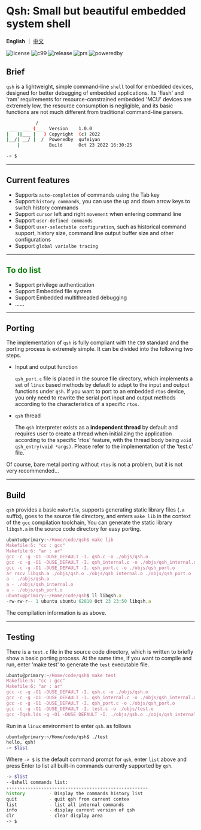 # Qsh: Small but beautiful embedded system shell

**English** ｜ [中文](README_ZH.md)  

![license](https://img.shields.io/badge/license-MIT-orange)
![c99](https://img.shields.io/badge/standard-C99-blue)
![release](https://img.shields.io/badge/release-1.0.0-green)
![prs](https://img.shields.io/badge/PRs-welcome-brightgreen)
![poweredby](https://img.shields.io/badge/powered%20by-qufeiyan-red)

## Brief
`qsh` is a lightweight, simple command-line `shell` tool for embedded devices, designed for better debugging of embedded applications. Its 'flash' and 'ram' requirements for resource-constrained embedded 'MCU' devices are extremely low, the resource consumption is negligible, and its basic functions are not much different from traditional command-line parsers.

```bash
           /
 ___  ___ (___  Version    1.0.0
|   )|___ |   ) Copyright  (c) 2022
|__/| __/ |  /  Poweredby  qufeiyan
    |           Build      Oct 23 2022 16:30:25

-> $
```

---
## Current features
- Supports `auto-completion` of commands using the Tab key
- Support `history commands`, you can use the up and down arrow keys to switch history commands
- Support `cursor` left and right `movement` when entering command line
- Support `user-defined commands`
- Support `user-selectable configuration`, such as historical command support, history size, command line output buffer size and other configurations
- Support `global varialbe tracing`
---
## <span style = "color :green">To do list</span>
- Support privilege authentication
- Support Embedded file system 
- Support Embedded multithreaded debugging
- ...... 

---
## Porting
The implementation of `qsh` is fully compliant with the `C99` standard and the porting process is extremely simple. It can be divided into the following two steps.

- Input and output function
    
    `qsh_port.c` file is placed in the source file directory, which implements a set of `linux` based methods by default to adapt to the input and output functions under `qsh`. If you want to port to an embedded `rtos` device, you only need to rewrite the serial port input and output methods according to the characteristics of a specific `rtos`.

- `qsh` thread 

    The `qsh` interpreter exists as a **independent thread** by default and requires user to create a thread when initializing the application according to the specific 'rtos' feature, with the thread body being `void qsh_entry(void *args)`. Please refer to the implementation of the 'test.c' file.

Of course, bare metal porting without `rtos` is not a problem, but it is not very recommended...

---
## Build
`qsh` provides a basic `makefile`, supports generating static library files (`.a` suffix), goes to the source file directory, and enters `make lib` in the context of the `gcc` compilation toolchain, 
You can generate the static library `libqsh.a` in the source code directory for easy porting.

```js
ubuntu@primary:~/Home/code/qsh$ make lib
Makefile:5: "cc : gcc"
Makefile:6: "ar : ar"
gcc -c -g -O1 -DUSE_DEFAULT -I. qsh.c -o ./objs/qsh.o
gcc -c -g -O1 -DUSE_DEFAULT -I. qsh_internal.c -o ./objs/qsh_internal.o
gcc -c -g -O1 -DUSE_DEFAULT -I. qsh_port.c -o ./objs/qsh_port.o
ar rscv libqsh.a ./objs/qsh.o ./objs/qsh_internal.o ./objs/qsh_port.o
a - ./objs/qsh.o
a - ./objs/qsh_internal.o
a - ./objs/qsh_port.o
ubuntu@primary:~/Home/code/qsh$ ll libqsh.a 
-rw-rw-r-- 1 ubuntu ubuntu 62810 Oct 23 23:50 libqsh.a
```
The compilation information is as above.

---
## Testing 
There is a `test.c` file in the source code directory, which is written to briefly show a basic porting process.
At the same time, if you want to compile and run, enter 'make test' to generate the `test` executable file.

```js
ubuntu@primary:~/Home/code/qsh$ make test
Makefile:5: "cc : gcc"
Makefile:6: "ar : ar"
gcc -c -g -O1 -DUSE_DEFAULT -I. qsh.c -o ./objs/qsh.o
gcc -c -g -O1 -DUSE_DEFAULT -I. qsh_internal.c -o ./objs/qsh_internal.o
gcc -c -g -O1 -DUSE_DEFAULT -I. qsh_port.c -o ./objs/qsh_port.o
gcc -c -g -O1 -DUSE_DEFAULT -I. test.c -o ./objs/test.o
gcc -Tqsh.lds -g -O1 -DUSE_DEFAULT -I. ./objs/qsh.o ./objs/qsh_internal.o ./objs/qsh_port.o ./objs/test.o -o test
```
Run in a `linux` environment to enter `qsh`. as follows

```bash
ubuntu@primary:~/Home/code/qsh$ ./test
hello, qsh!
-> $list
```

Where `-> $` is the default command prompt for `qsh`, enter `list` above and press Enter to list all built-in commands currently supported by `qsh`.

```bash
-> $list
--Qshell commands list:
-----------------------------------------------------
history         - Display the commands history list
quit            - quit qsh from current contex
list            - list all internal commands
info            - display current version of qsh
clr             - clear display area
-> $
```



